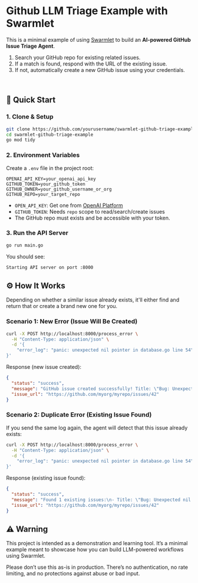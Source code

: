 # Github LLM Triage Example with Swarmlet

This is a minimal example of using [Swarmlet](https://github.com/luisya22/swarmlet) to build an **AI-powered GitHub Issue Triage Agent**.

1. Search your GitHub repo for existing related issues.
2. If a match is found, respond with the URL of the existing issue.
3. If not, automatically create a new GitHub issue using your credentials.

<br>

## 🚀 Quick Start

### 1. Clone & Setup

```bash
git clone https://github.com/yourusername/swarmlet-github-triage-example.git
cd swarmlet-github-triage-example
go mod tidy
```

### 2. Environment Variables
Create a `.env` file in the project root:

```env
OPENAI_API_KEY=your_openai_api_key
GITHUB_TOKEN=your_github_token
GITHUB_OWNER=your_github_username_or_org
GITHUB_REPO=your_target_repo
```

- `OPEN_API_KEY`: Get one from [OpenAI Platform](https://platform.openai.com/)
- `GITHUB_TOKEN`: Needs `repo` scope to read/search/create issues
- The GitHub repo must exists and be accessible with your token.

### 3. Run the API Server

```bash
go run main.go
```

You should see:
```bash
Starting API server on port :8000
```
## ⚙️ How It Works

Depending on whether a similar issue already exists, it'll either find and return that or create a brand new one for you.

### Scenario 1: New Error (Issue Will Be Created)

```bash
curl -X POST http://localhost:8000/process_error \
  -H "Content-Type: application/json" \
  -d '{
    "error_log": "panic: unexpected nil pointer in database.go line 54"
}'
```
Response (new issue created):

```json
{
  "status": "success",
  "message": "GitHub issue created successfully! Title: \"Bug: Unexpected nil pointer in database\", URL: https://github.com/myorg/myrepo/issues/42",
  "issue_url": "https://github.com/myorg/myrepo/issues/42"
}
```
### Scenario 2: Duplicate Error (Existing Issue Found)
If you send the same log again, the agent will detect that this issue already exists:

```bash
curl -X POST http://localhost:8000/process_error \
  -H "Content-Type: application/json" \
  -d '{
    "error_log": "panic: unexpected nil pointer in database.go line 54"
}'
```

Response (existing issue found):

```json
{
  "status": "success",
  "message": "Found 1 existing issues:\n- Title: \"Bug: Unexpected nil pointer in database\", URL: https://github.com/myorg/myrepo/issues/42",
  "issue_url": "https://github.com/myorg/myrepo/issues/42"
}
```
## ⚠️ Warning
This project is intended as a demonstration and learning tool. It’s a minimal example meant to showcase how you can build LLM-powered workflows using Swarmlet.

Please don’t use this as-is in production. There’s no authentication, no rate limiting, and no protections against abuse or bad input.

 



